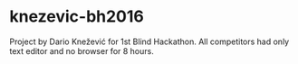 # knezevic-bh2016
Project by Dario Knežević for 1st Blind Hackathon. All competitors had only text editor and no browser for 8 hours.
